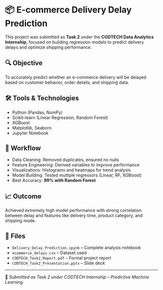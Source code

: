 # 📦 E-commerce Delivery Delay Prediction

This project was submitted as **Task 2** under the **CODTECH Data Analytics Internship**, focused on building regression models to predict delivery delays and optimize shipping performance.

## 🔍 Objective
To accurately predict whether an e-commerce delivery will be delayed based on customer behavior, order details, and shipping data.

## 🛠 Tools & Technologies
- Python (Pandas, NumPy)
- Scikit-learn (Linear Regression, Random Forest)
- XGBoost
- Matplotlib, Seaborn
- Jupyter Notebook

## 🔁 Workflow
- Data Cleaning: Removed duplicates, ensured no nulls
- Feature Engineering: Derived variables to improve performance
- Visualizations: Histograms and heatmaps for trend analysis
- Model Building: Tested multiple regressors (Linear, RF, XGBoost)
- Best Accuracy: **99% with Random Forest**

## 📈 Outcome
Achieved extremely high model performance with strong correlation between delay and features like delivery time, product category, and shipping mode.

## 📂 Files
- `Delivery_Delay_Prediction.ipynb` – Complete analysis notebook
- `ecommerce_delays.csv` – Dataset used
- `CODTECH_Task2_Report.pdf` – Formal project report
- `CODTECH_Task2_Presentation.pptx` – Slide deck

---

🚀 *Submitted as Task 2 under CODTECH Internship – Predictive Machine Learning*
